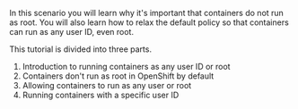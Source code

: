 In this scenario you will learn why it's important that containers do not run as root.
You will also learn how to relax the default policy so that containers can run as any user ID, even root. 

This tutorial is divided into three parts.

1. Introduction to running containers as any user ID or root
2. Containers don't run as root in OpenShift by default
3. Allowing containers to run as any user or root
4. Running containers with a specific user ID

